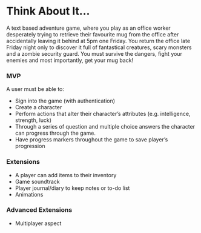 <h1>Think About It…</h1>

A text based adventure game, where you play as an office worker desperately trying to retrieve their favourite mug from the office after accidentally leaving it behind at 5pm one Friday. You return the office late Friday night only to discover it full of fantastical creatures, scary monsters and a zombie security guard. You must survive the dangers, fight your enemies and most importantly, get your mug back!

<h3>MVP</h3>

A user must be able to:

- Sign into the game (with authentication)
- Create a character
- Perform actions that alter their character’s attributes (e.g. intelligence, strength, luck)
- Through a series of question and multiple choice answers the character can progress through the game.
- Have progress markers throughout the game to save player’s progression


<h3>Extensions</h3>

- A player can add items to their inventory
- Game soundtrack
- Player journal/diary to keep notes or to-do list
- Animations


<h3>Advanced Extensions</h3>

- Multiplayer aspect

